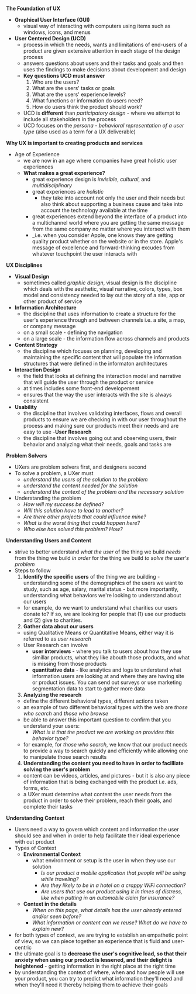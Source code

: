 __The Foundation of UX__
- __Graphical User Interface (GUI)__
  - visual way of interacting with computers using items such as windows, icons, and menus
- __User Centered Design (UCD)__
  - process in which the needs, wants and limitations of end-users of a product are given extensive attention in each stage of the design process
  - answers questions about users and their tasks and goals and then uses the findings to make decisions about development and design
  - __Key questions UCD must answer__
    1. Who are the users?
    2. What are the users' tasks or goals
    3. What are the users' experience levels?
    4. What functions or information do users need?
    5. How do users think the product should work?
  - UCD is __different__ than _participatory design_ - where we attempt to include all stakeholders in the process
  - UCD focuses on the _persona_ - _behavioral representation of a user type_ (also used as a term for a UX deliverable)
  
__Why UX is important to creating products and services__
- Age of Experience
  - we are now in an age where companies have great holistic user experiences
  - __What makes a great experience?__
    - great experience design is _invisible_, _cultural_, and _multidisciplinary_
    - great experiences are _holistic_
      - they take into account not only the user and their needs but also think about supporting a business cause and take into account the technology available at the time
    - great experiences extend beyond the interface of a product into a multichannel world where you are getting the same message from the same company no matter where you intersect with them 
    - _i.e. when you consider Apple, one knows they are getting quality product whether on the website or in the store. Apple's message of excellence and forward-thinking excudes from whatever touchpoint the user interacts with
  
__UX Disciplines__
- __Visual Design__
  - sometimes called _graphic design_, visual design is the discipline which deals with the aesthetic, visual narrative, colors, types, box model and consistency needed to lay out the story of a site, app or other product of service
- __Information Architecture__
  - the discipline that uses information to create a structure for the user's experience through and between channels i.e. a site, a map, or company message
  - on a small scale - defining the navigation
  - on a large scale - the information flow across channels and products
- __Content Strategy__
  - the discipline which focuses on planning, developing and maintaining the specific content that will populate the information structures that were defined in the informaton architectures
- __Interaction Design__
  - the field that looks at defining the interaction model and narrative that will guide the user through the product or service
  - at times includes some front-end developement
  - ensures that the way the user interacts with the site is always consistent
- __Usability__
  - the discipline that involves validating interfaces, flows and overall products to ensure we are checking in with our user throughout the process and making sure our products meet their needs and are easy to use
-__User Research__
  - the discipline that involves going out and observing users, their behavior and analyzing what their needs, goals and tasks are

__Problem Solvers__
  - UXers are problem solvers first, and designers second
  - To solve a problem, a UXer must
    - _understand the users of the solution to the problem_
    - _understand the content needed for the solution_
    - _understand the context of the problem and the necessary solution_
  - Understanding the problem
    - _How will my success be defined?_
    - _Will this solution have to lead to another?_
    - _Are there other projects that could influence mine?_
    - _What is the worst thing that could happen here?_
    - _Who else has solved this problem? How?_

__Understanding Users and Content__
- strive to better understand _what the user_ of the thing we build _needs_ from the thing we build _in order_ for the thing we build _to solve the user's problem_
- Steps to follow
  1. __Identify the specific users__ of the thing we are building - understanding some of the demographics of the users we want to study, such as age, salary, marital status - but more importantly, understanding what behaviors we're looking to understand about our users 
    - for example, do we want to understand what charities our users donate to? If so, we are looking for people that (1) use our products and (2) give to charities.
  2. __Gather data about our users__
    - using Qualitative Means or Quantitative Means, either way it is referred to as _user research_
    - User Research can involve
      - __user interviews__ - where you talk to users about how they use simillar products, what they like abouth those products, and what is missing from those products
      - __quantitative data__ - like analytics and logs to understand what information users are looking at and where they are having site or product issues. You can send out surveys or use marketing segmentation data to start to gather more data
  3. __Analyzing the research__
    - define the different behavioral types, different actions taken
    - an example of two different behavioral types with the web are _those who search_ and _those who browse_
    - be able to answer this important question to confirm that you understand your users:
      - _What is it that the product we are working on provides this behavior type?_
    - for example, for _those who search_, we know that our product needs to provide a way to search quickly and efficiently while allowing one to manipulate those search results 
  4. __Understanding the content you need to have in order to facilliate solving the user's problem__
    - content can be videos, articles, and pictures - but it is also any piece of information that is being exchanged with the product i.e. ads, forms, etc.
    - a UXer must determine what content the user needs from the product in order to solve their problem, reach their goals, and complete their tasks
  
__Understanding Context__
- Uxers need a way to govern which content and information the user should see and when in order to help facilitate their ideal experience with out product
- Types of Context
  - __Environmental Context__
    - what environment or setup is the user in when they use our solution
      - _Is our product a mobile application that people will be using while traveling?_
      - _Are they likely to be in a hotel on a crappy WiFi connection?_
      - _Are users that use our product using it in times of distress, like when putting in an automobile claim for insurance?_
  - __Context in the details__
    - _When on this page, what details has the user already entered and/or seen before?_
    - _What information or content can we reuse? What do we have to explain new?_
- for both types of context, we are trying to establish an empathetic point of view, so we can piece together an experience that is fluid and user-centric
- the ultimate goal is to __decrease the user's cognitive load, so that their anxiety when using our product is lessened, and their delight is heightened__ - getting information in the right place at the right time
- by understanding the context of where, when and how people will use your product, you can try to predict what information they'll need and when they'll need it thereby helping them to achieve their goals
